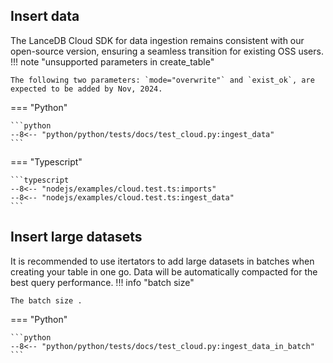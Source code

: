 ## Insert data
The LanceDB Cloud SDK for data ingestion remains consistent with our open-source version, 
ensuring a seamless transition for existing OSS users. 
!!! note "unsupported parameters in create_table"

    The following two parameters: `mode="overwrite"` and `exist_ok`, are expected to be added by Nov, 2024.
=== "Python"

    ```python
    --8<-- "python/python/tests/docs/test_cloud.py:ingest_data"
    ```
=== "Typescript"

    ```typescript 
    --8<-- "nodejs/examples/cloud.test.ts:imports"
    --8<-- "nodejs/examples/cloud.test.ts:ingest_data"
    ```

## Insert large datasets
It is recommended to use itertators to add large datasets in batches when creating 
your table in one go. Data will be automatically compacted for the best query performance.
!!! info "batch size"

    The batch size .
=== "Python"

    ```python
    --8<-- "python/python/tests/docs/test_cloud.py:ingest_data_in_batch"
    ```